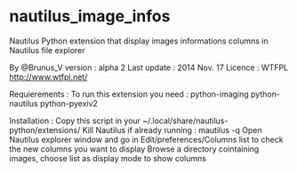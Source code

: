 nautilus_image_infos
=====================

Nautilus Python extension that display images informations columns in Nautilus file explorer

By @Brunus_V
version : alpha 2
Last update : 2014 Nov. 17
Licence :  WTFPL
http://www.wtfpl.net/

Requierements :
To run this extension you need : python-imaging python-nautilus python-pyexiv2

Installation :
Copy this script in your ~/.local/share/nautilus-python/extensions/
Kill Nautilus if already running : mautilus -q
Open Nautilus explorer window and go in Edit/preferences/Columns list to check the new columns you want to display
Browse a directory cointaining images, choose list as display mode to show columns

